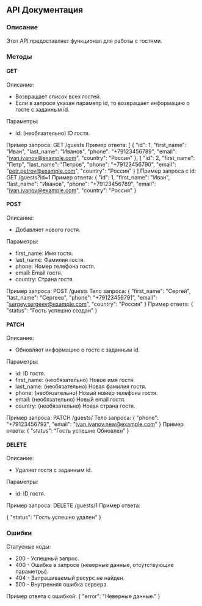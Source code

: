 ## API Документация

### Описание

Этот API предоставляет функционал для работы с гостями. 

### Методы

#### GET

Описание:

* Возвращает список всех гостей.
* Если в запросе указан параметр id, то возвращает информацию о госте с заданным id.

Параметры:

* id: (необязательно) ID гостя.

Пример запроса:
GET /guests 
Пример ответа:
[
  {
    "id": 1,
    "first_name": "Иван",
    "last_name": "Иванов",
    "phone": "+79123456789",
    "email": "ivan.ivanov@example.com",
    "country": "Россия"
  },
  {
    "id": 2,
    "first_name": "Петр",
    "last_name": "Петров",
    "phone": "+79123456790",
    "email": "petr.petrov@example.com",
    "country": "Россия"
  }
]
Пример запроса с id:
GET /guests?id=1
Пример ответа:
{
  "id": 1,
  "first_name": "Иван",
  "last_name": "Иванов",
  "phone": "+79123456789",
  "email": "ivan.ivanov@example.com",
  "country": "Россия"
}
#### POST

Описание:

* Добавляет нового гостя.

Параметры:

* first_name: Имя гостя.
* last_name: Фамилия гостя.
* phone: Номер телефона гостя.
* email: Email гостя.
* country: Страна гостя.

Пример запроса:
POST /guests
Тело запроса:
{
  "first_name": "Сергей",
  "last_name": "Сергеев",
  "phone": "+79123456791",
  "email": "sergey.sergeev@example.com",
  "country": "Россия"
}
Пример ответа:
{
    "status": "Гость успешно создан"
}

#### PATCH

Описание:

* Обновляет информацию о госте с заданным id.

Параметры:

* id: ID гостя.
* first_name: (необязательно) Новое имя гостя.
* last_name: (необязательно) Новая фамилия гостя.
* phone: (необязательно) Новый номер телефона гостя.
* email: (необязательно) Новый email гостя.
* country: (необязательно) Новая страна гостя.

Пример запроса:
PATCH /guests/
Тело запроса:
{
  "phone": "+79123456792",
  "email": "ivan.ivanov.new@example.com"
}
Пример ответа:
{
    "status": "Гость успешно Обновлен"
}

#### DELETE

Описание:

* Удаляет гостя с заданным id.

Параметры:

* id: ID гостя.

Пример запроса:
DELETE /guests/1
Пример ответа:

{
    "status": "Гость успешно удален"
}

### Ошибки

Статусные коды:

* 200 - Успешный запрос.
* 400 - Ошибка в запросе (неверные данные, отсутствующие параметры).
* 404 - Запрашиваемый ресурс не найден.
* 500 - Внутренняя ошибка сервера.

Пример ответа с ошибкой:
{
  "error": "Неверные данные."
}
